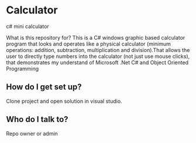 # Calculator
c# mini calculator

What is this repository for?
This is a C# windows graphic based calculator program that looks and operates like a physical calculator (minimum operations: addition, subtraction, multiplication and division).That allows the user to directly type numbers into the calculator (not just use mouse clicks), that demonstrates my understand of Microsoft .Net C# and Object Oriented Programming

## How do I get set up?
Clone project and open solution in visual studio.

## Who do I talk to?
Repo owner or admin
